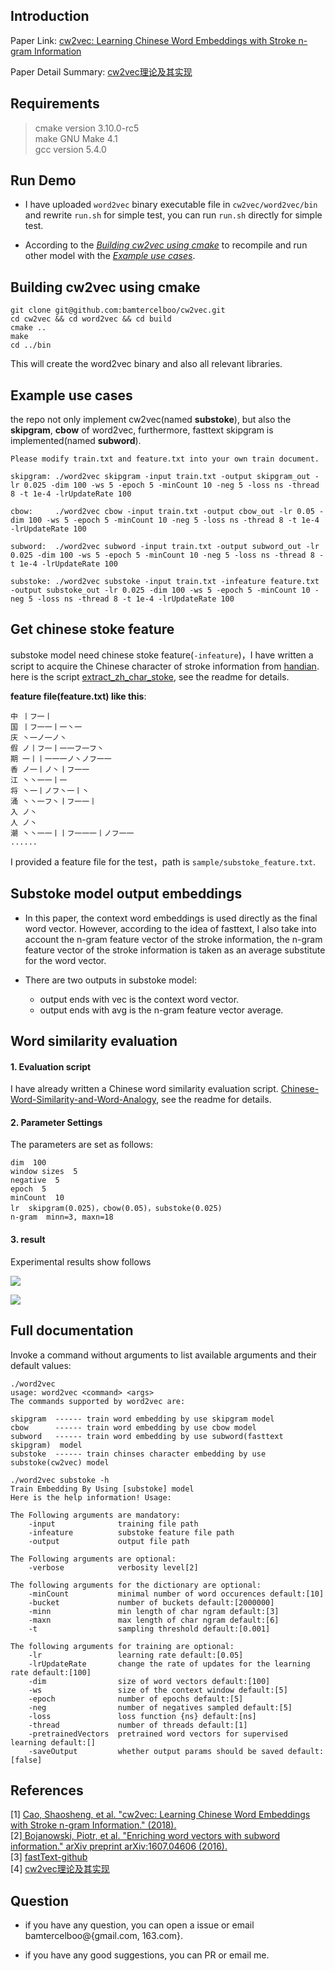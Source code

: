 
## Introduction ##

Paper Link: [cw2vec: Learning Chinese Word Embeddings with Stroke n-gram Information](http://www.statnlp.org/wp-content/uploads/papers/2018/cw2vec/cw2vec.pdf)  

Paper Detail Summary: [cw2vec理论及其实现](https://bamtercelboo.github.io/2018/05/11/cw2vec/)

## Requirements ##

>cmake version 3.10.0-rc5  
>make  GNU Make 4.1  
>gcc  version 5.4.0

## Run Demo ##

- I have uploaded  `word2vec` binary executable file in `cw2vec/word2vec/bin` and rewrite `run.sh` for simple test, you can run `run.sh` directly for simple test.

- According to the *[Building cw2vec using cmake](https://github.com/bamtercelboo/cw2vec#building-cw2vec-using-cmake)*  to recompile and run other model with the *[Example use cases](https://github.com/bamtercelboo/cw2vec#example-use-cases)*.


## Building cw2vec using cmake ##

	git clone git@github.com:bamtercelboo/cw2vec.git
	cd cw2vec && cd word2vec && cd build
	cmake ..
	make
	cd ../bin

This will create the word2vec binary and also all relevant libraries.

## Example use cases ##
the repo not only implement cw2vec(named **substoke**), but also the **skipgram**, **cbow** of word2vec, furthermore, fasttext skipgram is implemented(named **subword**).  

	Please modify train.txt and feature.txt into your own train document.

	skipgram: ./word2vec skipgram -input train.txt -output skipgram_out -lr 0.025 -dim 100 -ws 5 -epoch 5 -minCount 10 -neg 5 -loss ns -thread 8 -t 1e-4 -lrUpdateRate 100  

	cbow:     ./word2vec cbow -input train.txt -output cbow_out -lr 0.05 -dim 100 -ws 5 -epoch 5 -minCount 10 -neg 5 -loss ns -thread 8 -t 1e-4 -lrUpdateRate 100

	subword:  ./word2vec subword -input train.txt -output subword_out -lr 0.025 -dim 100 -ws 5 -epoch 5 -minCount 10 -neg 5 -loss ns -thread 8 -t 1e-4 -lrUpdateRate 100

	substoke: ./word2vec substoke -input train.txt -infeature feature.txt -output substoke_out -lr 0.025 -dim 100 -ws 5 -epoch 5 -minCount 10 -neg 5 -loss ns -thread 8 -t 1e-4 -lrUpdateRate 100


## Get chinese stoke feature ##
substoke model need chinese stoke feature(`-infeature`)，I have written a script to acquire the Chinese character of stroke information from [handian](http://www.zdic.net/). here is the script [extract_zh_char_stoke](https://github.com/bamtercelboo/corpus_process_script/tree/master/extract_zh_char_stoke),  see the readme for details.

**feature file(feature.txt) like this**:

	中 丨フ一丨
	国 丨フ一一丨一丶一
	庆 丶一ノ一ノ丶
	假 ノ丨フ一丨一一フ一フ丶
	期 一丨丨一一一ノ丶ノフ一一
	香 ノ一丨ノ丶丨フ一一
	江 丶丶一一丨一
	将 丶一丨ノフ丶一丨丶
	涌 丶丶一フ丶丨フ一一丨
	入 ノ丶
	人 ノ丶
	潮 丶丶一一丨丨フ一一一丨ノフ一一
	......

I provided a feature file for the test，path is `sample/substoke_feature.txt`.


## Substoke model output embeddings ##

- In this paper, the context word embeddings is used directly as the final word vector. However, according to the idea of fasttext, I also take into account the n-gram feature vector of the stroke information, the n-gram feature vector of the stroke information is taken as an average substitute for the word vector. 

-  There are two outputs in substoke model:
	-  output ends with vec is the context word vector.
	-  output ends with avg is the n-gram feature vector average.


## Word similarity evaluation ##

#### 1. Evaluation script ####
I have already written a Chinese word similarity evaluation script. [Chinese-Word-Similarity-and-Word-Analogy](https://github.com/bamtercelboo/Chinese_Word_Similarity_and_Word_Analogy), see the readme for details.

#### 2. Parameter Settings ####
The parameters are set as follows:  

	dim  100
	window sizes  5
	negative  5
	epoch  5
	minCount  10
	lr  skipgram(0.025)，cbow(0.05)，substoke(0.025)
	n-gram  minn=3, maxn=18

#### 3. result ####
Experimental results show follows  

![](https://i.imgur.com/u0O6RoE.jpg)
  
![](https://i.imgur.com/p4gjsaD.jpg)


## Full documentation ##
Invoke a command without arguments to list available arguments and their default values:

	./word2vec 
	usage: word2vec <command> <args>
	The commands supported by word2vec are:

	skipgram  ------ train word embedding by use skipgram model
	cbow      ------ train word embedding by use cbow model
	subword   ------ train word embedding by use subword(fasttext skipgram)  model
	substoke  ------ train chinses character embedding by use substoke(cw2vec) model

	./word2vec substoke -h
	Train Embedding By Using [substoke] model
	Here is the help information! Usage:

	The Following arguments are mandatory:
		-input              training file path
		-infeature          substoke feature file path
		-output             output file path
	
	The Following arguments are optional:
		-verbose            verbosity level[2]

	The following arguments for the dictionary are optional:
		-minCount           minimal number of word occurences default:[10]
		-bucket             number of buckets default:[2000000]
		-minn               min length of char ngram default:[3]
		-maxn               max length of char ngram default:[6]
		-t                  sampling threshold default:[0.001]

	The following arguments for training are optional:
		-lr                 learning rate default:[0.05]
		-lrUpdateRate       change the rate of updates for the learning rate default:[100]
		-dim                size of word vectors default:[100]
		-ws                 size of the context window default:[5]
		-epoch              number of epochs default:[5]
		-neg                number of negatives sampled default:[5]
		-loss               loss function {ns} default:[ns]
		-thread             number of threads default:[1]
		-pretrainedVectors  pretrained word vectors for supervised learning default:[]
		-saveOutput         whether output params should be saved default:[false]

## References ##
[1] [Cao, Shaosheng, et al. "cw2vec: Learning Chinese Word Embeddings with Stroke n-gram Information." (2018). ](http://www.statnlp.org/wp-content/uploads/papers/2018/cw2vec/cw2vec.pdf)   
[2][ Bojanowski, Piotr, et al. "Enriching word vectors with subword information." arXiv preprint arXiv:1607.04606 (2016).](https://arxiv.org/pdf/1607.04606.pdf)  
[3] [fastText-github](https://github.com/facebookresearch/fastText)  
[4] [cw2vec理论及其实现](https://bamtercelboo.github.io/2018/05/11/cw2vec/)

## Question ##

- if you have any question, you can open a issue or email bamtercelboo@{gmail.com, 163.com}.

- if you have any good suggestions, you can PR or email me.






	



